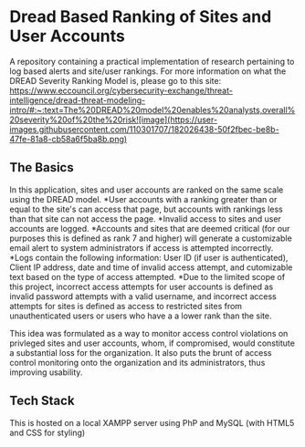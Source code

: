 # Dread Based Ranking of Sites and User Accounts
A repository containing a practical implementation of research pertaining to log based alerts and site/user rankings.
For more information on what the DREAD Severity Ranking Model is, please go to this site: https://www.eccouncil.org/cybersecurity-exchange/threat-intelligence/dread-threat-modeling-intro/#:~:text=The%20DREAD%20model%20enables%20analysts,overall%20severity%20of%20the%20risk![image](https://user-images.githubusercontent.com/110301707/182026438-50f2fbec-be8b-47fe-81a8-cb58a6f5ba8b.png)

## The Basics

In this application, sites and user accounts are ranked on the same scale using the DREAD model. 
*User accounts with a ranking greater than or equal to the site's can access that page, but accounts with rankings less than that site can not access the page. 
*Invalid access to sites and user accounts are logged.
*Accounts and sites that are deemed critical (for our purposes this is defined as rank 7 and higher) will generate a customizable email alert to system administrators if access is attempted incorrectly.
*Logs contain the following information: User ID (if user is authenticated), Client IP address, date and time of invalid access attempt, and cutomizable text based on the type of access attempted.
*Due to the limited scope of this project, incorrect access attempts for user accounts is defined as invalid password attempts with a valid username, and incorrect access attempts for sites is defined as access to restricted sites from unauthenticated users or users who have a a lower rank than the site.

This idea was formulated as a way to monitor access control violations on privleged sites and user accounts, whom, if compromised, would constitute a substantial loss for the organization. It also puts the brunt of access control monitoring onto the organization and its administrators, thus improving usability.

## Tech Stack

This is hosted on a local XAMPP server using PhP and MySQL (with HTML5 and CSS for styling)


